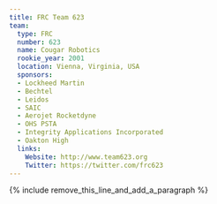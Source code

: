 ```yaml
---
title: FRC Team 623
team:
  type: FRC
  number: 623
  name: Cougar Robotics
  rookie_year: 2001
  location: Vienna, Virginia, USA
  sponsors:
  - Lockheed Martin
  - Bechtel
  - Leidos
  - SAIC
  - Aerojet Rocketdyne
  - OHS PSTA
  - Integrity Applications Incorporated
  - Oakton High
  links:
    Website: http://www.team623.org
    Twitter: https://twitter.com/frc623
---
```


{% include remove_this_line_and_add_a_paragraph %}